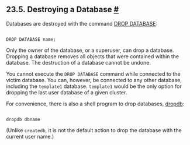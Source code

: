 ## 23.5. Destroying a Database [#](#MANAGE-AG-DROPDB)

Databases are destroyed with the command [DROP DATABASE](sql-dropdatabase.html "DROP DATABASE"):

```

DROP DATABASE name;
```

Only the owner of the database, or a superuser, can drop a database. Dropping a database removes all objects that were contained within the database. The destruction of a database cannot be undone.

You cannot execute the `DROP DATABASE` command while connected to the victim database. You can, however, be connected to any other database, including the `template1` database. `template1` would be the only option for dropping the last user database of a given cluster.

For convenience, there is also a shell program to drop databases, [dropdb](app-dropdb.html "dropdb"):

```

dropdb dbname
```

(Unlike `createdb`, it is not the default action to drop the database with the current user name.)